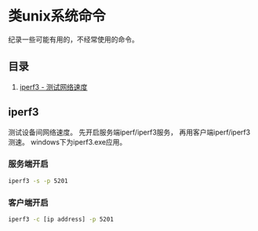 # 类unix系统命令


纪录一些可能有用的，不经常使用的命令。

## 目录

1. [iperf3 - 测试网络速度](#iperf3)

## iperf3

测试设备间网络速度。
先开启服务端iperf/iperf3服务，
再用客户端iperf/iperf3测速。
windows下为iperf3.exe应用。

### 服务端开启

```bash
iperf3 -s -p 5201
```

### 客户端开启

```bash
iperf3 -c [ip address] -p 5201
```

